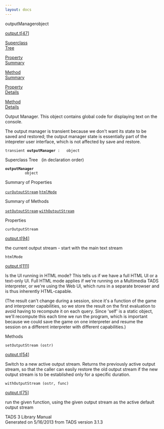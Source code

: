 ```yaml
---
layout: docs
---
```

<span class="title">outputManager</span><span class="type">object</span>

[output.t](../file/output.t.html)\[[47](../source/output.t.html#47)\]

[Superclass  
Tree](#_SuperClassTree_)

[Property  
Summary](#_PropSummary_)

[Method  
Summary](#_MethodSummary_)

[Property  
Details](#_Properties_)

[Method  
Details](#_Methods_)



Output Manager. This object contains global code for displaying text on
the console.

The output manager is transient because we don't want its state to be
saved and restored; the output manager state is essentially part of the
intepreter user interface, which is not affected by save and restore.

`transient `**`outputManager`**` :   object`



<span id="_SuperClassTree_"></span>



<span class="hdln">Superclass Tree</span>   (in declaration order)



**`outputManager`**  
`         object`  
<span id="_PropSummary_"></span>



<span class="hdln">Summary of Properties</span>  



[`curOutputStream`](#curOutputStream) [`htmlMode`](#htmlMode)

<span id="_MethodSummary_"></span>



<span class="hdln">Summary of Methods</span>  



[`setOutputStream`](#setOutputStream) [`withOutputStream`](#withOutputStream)

<span id="_Properties_"></span>



<span class="hdln">Properties</span>  



<span id="curOutputStream"></span>

`curOutputStream`

[output.t](../file/output.t.html)\[[94](../source/output.t.html#94)\]



the current output stream - start with the main text stream



<span id="htmlMode"></span>

`htmlMode`

[output.t](../file/output.t.html)\[[111](../source/output.t.html#111)\]



Is the UI running in HTML mode? This tells us if we have a full HTML UI
or a text-only UI. Full HTML mode applies if we're running on a
Multimedia TADS interpreter, or we're using the Web UI, which runs in a
separate browser and is thus inherently HTML-capable.

(The result can't change during a session, since it's a function of the
game and interpreter capabilities, so we store the result on the first
evaluation to avoid having to recompute it on each query. Since 'self'
is a static object, we'll recompute this each time we run the program,
which is important because we could save the game on one interpreter and
resume the session on a different interpreter with different
capabilities.)



<span id="_Methods_"></span>



<span class="hdln">Methods</span>  



<span id="setOutputStream"></span>

`setOutputStream (ostr)`

[output.t](../file/output.t.html)\[[54](../source/output.t.html#54)\]



Switch to a new active output stream. Returns the previously active
output stream, so that the caller can easily restore the old output
stream if the new output stream is to be established only for a specific
duration.



<span id="withOutputStream"></span>

`withOutputStream (ostr, func)`

[output.t](../file/output.t.html)\[[75](../source/output.t.html#75)\]



run the given function, using the given output stream as the active
default output stream





TADS 3 Library Manual  
Generated on 5/16/2013 from TADS version 3.1.3


